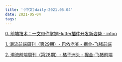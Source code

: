 ```yaml
---
title: '(中文)daily-2021.05.04'
date: 2021-05-04
tags:
---
```


[0. 前端技术：一文带你掌握Flutter插件开发新姿势 - infoq](https://www.infoq.cn/article/XOk356QDtIlWHRZdGqaM)

[1. 潮流前端周刊（第29期）- 巴依老爷 - 掘金-飞猪前端](https://juejin.cn/post/6958452574563663885)

[2. 潮流前端周刊（第28期）- 橘子洲头 - 掘金-飞猪前端](https://juejin.cn/post/6958452297923821598)